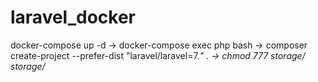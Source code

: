 # laravel_docker
docker-compose up -d
 -> 
docker-compose exec php bash
 -> 
composer create-project --prefer-dist "laravel/laravel=7.*" .
 ->
chmod 777 storage/ storage/*
